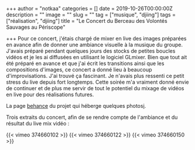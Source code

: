 +++
author = "notkaa"
categories = []
date = 2019-10-26T00:00:00Z
description = ""
image = ""
slug = ""
tag = ["musique", "djiing"]
tags = ["réalisation", "djiing"]
title = "Le Concert du Berceau des Volontés Sauvages au Périscope"

+++
Pour ce concert, j'étais chargé de mixer en live des images préparées en avance afin de donner une ambiance visuelle à la musique du groupe. J'avais préparé pendant quelques jours des stocks de petites boucles vidéos et je les ai diffusées en utilisant le logiciel GLmixer. Bien que tout ait été préparé en avance et que j'ai écrit les transitions ainsi que les compositions d'images, ce concert a donné lieu à beaucoup d'improvisations. J'ai trouvé ça fascinant. Je n'avais plus ressenti ce petit stress du live depuis fort longtemps. Cette soirée m'a vraiment donné envie de continuer et de plus me servir de tout le potentiel du mixage de vidéos en live pour des réalisations futures.

La page [behance](https://www.behance.net/gallery/89757565/Berceau-des-volonts-sauvages-Priscope-Lyon?) du projet qui héberge quelques photos[i](/gallery/bvs_periscope/).

Trois extraits du concert, afin de se rendre compte de l'ambiance et du résultat du live mix vidéo :

{{< vimeo 374660102 >}}
{{< vimeo 374660122 >}}
{{< vimeo 374660150 >}}
